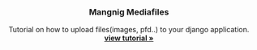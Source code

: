 

<p align="center">
    

  <h3 align="center">Mangnig Mediafiles</h3>

  <p align="center">
    Tutorial on how to upload files(images, pfd..) to your django application.
    <br />
    <a href="https://www.thedjangoguy.com/post/media-files/"><strong>view tutorial »</strong></a>
    <br />
  </p>
</p>
